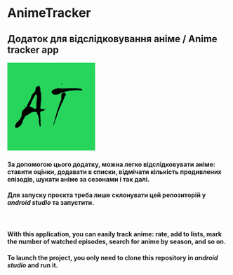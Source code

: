 # AnimeTracker
## Додаток для відслідковування аніме / Anime tracker app
<img src="app/src/main/res/drawable/anime_tracker_icon.png" alt="anime_tracker_icon" width="200">

#### За допомогою цього додатку, можна легко відслідковувати аніме: ставити оцінки, додавати в списки, відмічати кількість продивлених епізодів, шукати аніме за сезонами і так далі.
#### Для запуску проєкта треба лише склонувати цей репозиторій у ***___android studio___*** та запустити.
<br/>

#### With this application, you can easily track anime: rate, add to lists, mark the number of watched episodes, search for anime by season, and so on.
#### To launch the project, you only need to clone this repository in ***___android studio___***  and run it.
